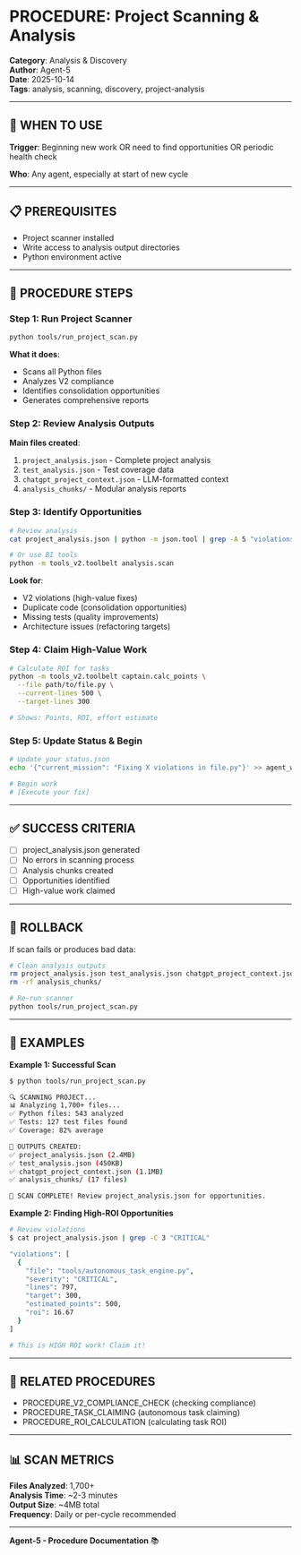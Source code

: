 # PROCEDURE: Project Scanning & Analysis

**Category**: Analysis & Discovery  
**Author**: Agent-5  
**Date**: 2025-10-14  
**Tags**: analysis, scanning, discovery, project-analysis

---

## 🎯 WHEN TO USE

**Trigger**: Beginning new work OR need to find opportunities OR periodic health check

**Who**: Any agent, especially at start of new cycle

---

## 📋 PREREQUISITES

- Project scanner installed
- Write access to analysis output directories
- Python environment active

---

## 🔄 PROCEDURE STEPS

### **Step 1: Run Project Scanner**

```bash
python tools/run_project_scan.py
```

**What it does**:
- Scans all Python files
- Analyzes V2 compliance
- Identifies consolidation opportunities
- Generates comprehensive reports

### **Step 2: Review Analysis Outputs**

**Main files created**:
1. `project_analysis.json` - Complete project analysis
2. `test_analysis.json` - Test coverage data
3. `chatgpt_project_context.json` - LLM-formatted context
4. `analysis_chunks/` - Modular analysis reports

### **Step 3: Identify Opportunities**

```bash
# Review analysis
cat project_analysis.json | python -m json.tool | grep -A 5 "violations"

# Or use BI tools
python -m tools_v2.toolbelt analysis.scan
```

**Look for**:
- V2 violations (high-value fixes)
- Duplicate code (consolidation opportunities)
- Missing tests (quality improvements)
- Architecture issues (refactoring targets)

### **Step 4: Claim High-Value Work**

```bash
# Calculate ROI for tasks
python -m tools_v2.toolbelt captain.calc_points \
  --file path/to/file.py \
  --current-lines 500 \
  --target-lines 300

# Shows: Points, ROI, effort estimate
```

### **Step 5: Update Status & Begin**

```bash
# Update your status.json
echo '{"current_mission": "Fixing X violations in file.py"}' >> agent_workspaces/Agent-X/status.json

# Begin work
# [Execute your fix]
```

---

## ✅ SUCCESS CRITERIA

- [ ] project_analysis.json generated
- [ ] No errors in scanning process
- [ ] Analysis chunks created
- [ ] Opportunities identified
- [ ] High-value work claimed

---

## 🔄 ROLLBACK

If scan fails or produces bad data:

```bash
# Clean analysis outputs
rm project_analysis.json test_analysis.json chatgpt_project_context.json
rm -rf analysis_chunks/

# Re-run scanner
python tools/run_project_scan.py
```

---

## 📝 EXAMPLES

**Example 1: Successful Scan**

```bash
$ python tools/run_project_scan.py

🔍 SCANNING PROJECT...
📊 Analyzing 1,700+ files...
✅ Python files: 543 analyzed
✅ Tests: 127 test files found
✅ Coverage: 82% average

📄 OUTPUTS CREATED:
✅ project_analysis.json (2.4MB)
✅ test_analysis.json (450KB)
✅ chatgpt_project_context.json (1.1MB)
✅ analysis_chunks/ (17 files)

🎯 SCAN COMPLETE! Review project_analysis.json for opportunities.
```

**Example 2: Finding High-ROI Opportunities**

```bash
# Review violations
$ cat project_analysis.json | grep -C 3 "CRITICAL"

"violations": [
  {
    "file": "tools/autonomous_task_engine.py",
    "severity": "CRITICAL",
    "lines": 797,
    "target": 300,
    "estimated_points": 500,
    "roi": 16.67
  }
]

# This is HIGH ROI work! Claim it!
```

---

## 🔗 RELATED PROCEDURES

- PROCEDURE_V2_COMPLIANCE_CHECK (checking compliance)
- PROCEDURE_TASK_CLAIMING (autonomous task claiming)
- PROCEDURE_ROI_CALCULATION (calculating task ROI)

---

## 📊 SCAN METRICS

**Files Analyzed**: 1,700+  
**Analysis Time**: ~2-3 minutes  
**Output Size**: ~4MB total  
**Frequency**: Daily or per-cycle recommended

---

**Agent-5 - Procedure Documentation** 📚

